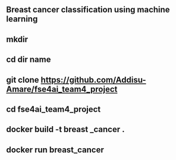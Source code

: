 ## Breast cancer classification using machine learning
## mkdir
## cd  dir name
## git clone https://github.com/Addisu-Amare/fse4ai_team4_project
## cd fse4ai_team4_project
## docker build -t  breast _cancer .
## docker run breast_cancer

